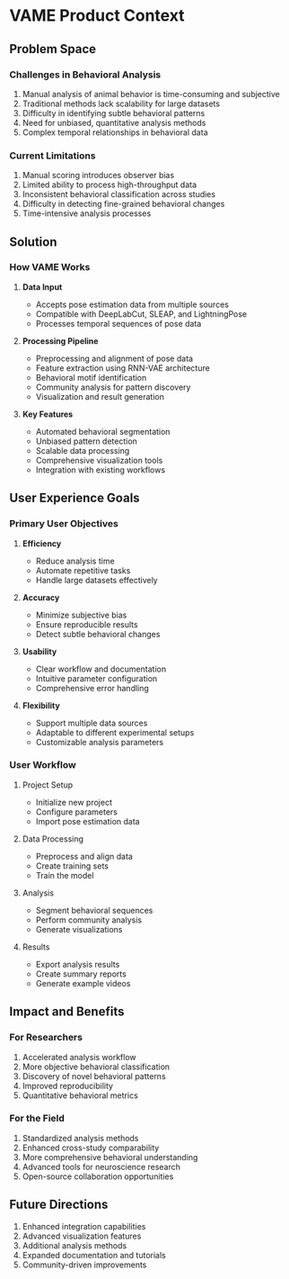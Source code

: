 # VAME Product Context

## Problem Space

### Challenges in Behavioral Analysis
1. Manual analysis of animal behavior is time-consuming and subjective
2. Traditional methods lack scalability for large datasets
3. Difficulty in identifying subtle behavioral patterns
4. Need for unbiased, quantitative analysis methods
5. Complex temporal relationships in behavioral data

### Current Limitations
1. Manual scoring introduces observer bias
2. Limited ability to process high-throughput data
3. Inconsistent behavioral classification across studies
4. Difficulty in detecting fine-grained behavioral changes
5. Time-intensive analysis processes

## Solution

### How VAME Works
1. **Data Input**
   - Accepts pose estimation data from multiple sources
   - Compatible with DeepLabCut, SLEAP, and LightningPose
   - Processes temporal sequences of pose data

2. **Processing Pipeline**
   - Preprocessing and alignment of pose data
   - Feature extraction using RNN-VAE architecture
   - Behavioral motif identification
   - Community analysis for pattern discovery
   - Visualization and result generation

3. **Key Features**
   - Automated behavioral segmentation
   - Unbiased pattern detection
   - Scalable data processing
   - Comprehensive visualization tools
   - Integration with existing workflows

## User Experience Goals

### Primary User Objectives
1. **Efficiency**
   - Reduce analysis time
   - Automate repetitive tasks
   - Handle large datasets effectively

2. **Accuracy**
   - Minimize subjective bias
   - Ensure reproducible results
   - Detect subtle behavioral changes

3. **Usability**
   - Clear workflow and documentation
   - Intuitive parameter configuration
   - Comprehensive error handling

4. **Flexibility**
   - Support multiple data sources
   - Adaptable to different experimental setups
   - Customizable analysis parameters

### User Workflow
1. Project Setup
   - Initialize new project
   - Configure parameters
   - Import pose estimation data

2. Data Processing
   - Preprocess and align data
   - Create training sets
   - Train the model

3. Analysis
   - Segment behavioral sequences
   - Perform community analysis
   - Generate visualizations

4. Results
   - Export analysis results
   - Create summary reports
   - Generate example videos

## Impact and Benefits

### For Researchers
1. Accelerated analysis workflow
2. More objective behavioral classification
3. Discovery of novel behavioral patterns
4. Improved reproducibility
5. Quantitative behavioral metrics

### For the Field
1. Standardized analysis methods
2. Enhanced cross-study comparability
3. More comprehensive behavioral understanding
4. Advanced tools for neuroscience research
5. Open-source collaboration opportunities

## Future Directions
1. Enhanced integration capabilities
2. Advanced visualization features
3. Additional analysis methods
4. Expanded documentation and tutorials
5. Community-driven improvements
